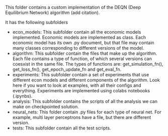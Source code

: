This folder contains a custom implementation of the DEQN (Deep Equilibrium Network) algorithm (add citation).

It has the following subfolders
- econ_models: This subfolder contain all the economic models implemented. Economic models are implemented as class. Each economic model has its own .py document, but that file may contain many classes corresponding to different versions of the model. 
- algorithm: This subfolder contain the files that make up the algorithm. Each file contains a type of function, of which several versions can coesxist in the same file. The types of functions are: get_simulation_fn(), get_loss_fn(), get_epoch_update_fn and get_eval_fn.
- experiments: This subfolder contain a set of experiments that use different econ models and different components of the algorithm. Look here if you want to look at examples, with all their configs and everything. Experiments are implemented using colabs notebooks (.ipynbs).
- analysis: This subfolder contains the scripts of all the analysis we can make on checkpointed solution.
- neural_nets: This folder contain .py files for each type of neural net. For example, multi layer perceptrons have a file, but there are different version.
- tests: This subfolder contain all the test scripts.
